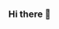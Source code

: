 ### Hi there 👋

<!--
**maria-kennedy/maria-kennedy** is a ✨ _special_ ✨ repository because its `README.md` (this file) appears on your GitHub profile.

- ✨ Student.
- ✨ Working on: a top secret project 🤫
- ✨ 🧚‍♀️🧚‍♀️🧚‍♀️
-->
